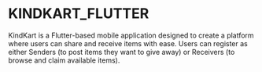 # KINDKART_FLUTTER
KindKart is a Flutter-based mobile application designed to create a platform where users can share and receive items with ease. Users can register as either Senders (to post items they want to give away) or Receivers (to browse and claim available items).
